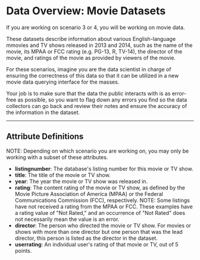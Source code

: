 # Data Overview: Movie Datasets

If you are working on scenario 3 or 4, you will be working on movie data.

These datasets describe information about various English-language mmovies and TV shows released in 2013 and 2014, such as the name of the movie, its MPAA or FCC rating (e.g. PG-13, R, TV-14), the director of the movie, and ratings of the movie as provided by viewers of the movie.

For these scenarios, imagine you are the data scientist in charge of ensuring the correctness of this data so that it can be utilized in a new movie data querying interface for the masses. 

Your job is to make sure that the data the public interacts with is as error-free as possible, so you want to flag down any errors you find so the data collectors can go back and review their notes and ensure the accuracy of the information in the dataset.

---

## **Attribute Definitions**
NOTE: Depending on which scenario you are working on, you may only be working with a subset of these attributes.
- **listingnumber**: The database's listing number for this movie or TV show.
- **title**: The title of the movie or TV show.
- **year**: The year the movie or TV show was released in.
- **rating**: The content rating of the movie or TV show, as defined by the Movie Picture Association of America (MPAA) or the Federal Communications Commission (FCC), respectively. NOTE: Some listings have not received a rating from the MPAA or FCC. These examples have a rating value of "Not Rated," and an occurrence of "Not Rated" does not necessarily mean the value is an error.
- **director**: The person who directed the movie or TV show. For movies or shows with more than one director but one person that was the lead director, this person is listed as the director in the dataset.
- **userrating**: An individual user's rating of that movie or TV, out of 5 points.
